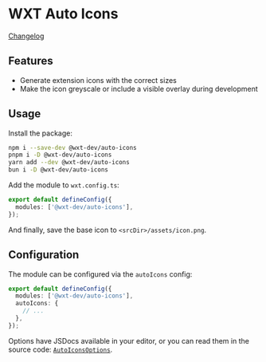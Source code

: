 # WXT Auto Icons

[Changelog](https://github.com/wxt-dev/wxt/blob/main/packages/auto-icons/CHANGELOG.md)

## Features

- Generate extension icons with the correct sizes
- Make the icon greyscale or include a visible overlay during development

## Usage

Install the package:

```sh
npm i --save-dev @wxt-dev/auto-icons
pnpm i -D @wxt-dev/auto-icons
yarn add --dev @wxt-dev/auto-icons
bun i -D @wxt-dev/auto-icons
```

Add the module to `wxt.config.ts`:

```ts
export default defineConfig({
  modules: ['@wxt-dev/auto-icons'],
});
```

And finally, save the base icon to `<srcDir>/assets/icon.png`.

## Configuration

The module can be configured via the `autoIcons` config:

```ts
export default defineConfig({
  modules: ['@wxt-dev/auto-icons'],
  autoIcons: {
    // ...
  },
});
```

Options have JSDocs available in your editor, or you can read them in the source code: [`AutoIconsOptions`](https://github.com/wxt-dev/wxt/blob/main/packages/auto-icons/src/index.ts).
